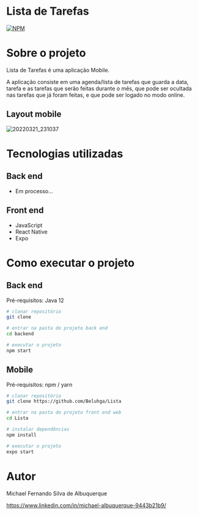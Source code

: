 # Lista de Tarefas

[![NPM](https://img.shields.io/npm/l/react)](https://github.com/Beluhga/Lista/blob/main/LICENSE) 

# Sobre o projeto



Lista de Tarefas é uma aplicação Mobile.

A aplicação consiste em uma agenda/lista de tarefas que guarda a data, tarefa e as tarefas que serão feitas durante o mês, que pode ser ocultada nas tarefas que já foram feitas, e que pode ser logado no modo online.


## Layout mobile
![20220321_231037](https://user-images.githubusercontent.com/82901722/159404801-272ca855-976a-408a-bff2-448992ff6cc5.gif)


# Tecnologias utilizadas
## Back end
- Em processo...
## Front end
- JavaScript
- React Native
- Expo

# Como executar o projeto

## Back end
Pré-requisitos: Java 12

```bash
# clonar repositório
git clone 

# entrar na pasta do projeto back end
cd backend

# executar o projeto
npm start
```

## Mobile
Pré-requisitos: npm / yarn

```bash
# clonar repositório
git clone https://github.com/Beluhga/Lista

# entrar na pasta do projeto front end web
cd Lista

# instalar dependências
npm install

# executar o projeto
expo start
```

# Autor

Michael Fernando Silva de Albuquerque

https://www.linkedin.com/in/michael-albuquerque-9443b21b9/
